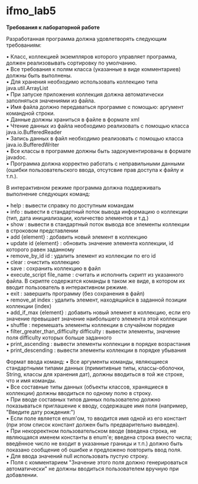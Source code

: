 # ifmo_lab5

<b>Требования к лабораторной работе</b>

Разработанная программа должна удовлетворять следующим требованиям:

•	Класс, коллекцией экземпляров которого управляет программа, должен реализовывать сортировку по умолчанию.<br>
•	Все требования к полям класса (указанные в виде комментариев) должны быть выполнены.<br>
•	Для хранения необходимо использовать коллекцию типа java.util.ArrayList<br>
•	При запуске приложения коллекция должна автоматически заполняться значениями из файла.<br>
•	Имя файла должно передаваться программе с помощью: аргумент командной строки.<br>
•	Данные должны храниться в файле в формате xml<br>
•	Чтение данных из файла необходимо реализовать с помощью класса java.io.BufferedReader<br>
•	Запись данных в файл необходимо реализовать с помощью класса java.io.BufferedWriter<br>
•	Все классы в программе должны быть задокументированы в формате javadoc.<br>
•	Программа должна корректно работать с неправильными данными (ошибки пользовательского ввода, отсутсвие прав доступа к файлу и т.п.).<br>

В интерактивном режиме программа должна поддерживать выполнение следующих команд:

•	help : вывести справку по доступным командам<br>
•	info : вывести в стандартный поток вывода информацию о коллекции (тип, дата инициализации, количество элементов и т.д.)<br>
•	show : вывести в стандартный поток вывода все элементы коллекции в строковом представлении<br>
•	add {element} : добавить новый элемент в коллекцию<br>
•	update id {element} : обновить значение элемента коллекции, id которого равен заданному<br>
•	remove_by_id id : удалить элемент из коллекции по его id<br>
•	clear : очистить коллекцию<br>
•	save : сохранить коллекцию в файл<br>
•	execute_script file_name : считать и исполнить скрипт из указанного файла. В скрипте содержатся команды в таком же виде, в котором их вводит пользователь в интерактивном режиме.<br>
•	exit : завершить программу (без сохранения в файл)<br>
•	remove_at index : удалить элемент, находящийся в заданной позиции коллекции (index)<br>
•	add_if_max {element} : добавить новый элемент в коллекцию, если его значение превышает значение наибольшего элемента этой коллекции<br>
•	shuffle : перемешать элементы коллекции в случайном порядке<br>
•	filter_greater_than_difficulty difficulty : вывести элементы, значение поля difficulty которых больше заданного<br>
•	print_ascending : вывести элементы коллекции в порядке возрастания<br>
•	print_descending : вывести элементы коллекции в порядке убывания<br>

Формат ввода команд:
•	Все аргументы команды, являющиеся стандартными типами данных (примитивные типы, классы-оболочки, String, классы для хранения дат), должны вводиться в той же строке, что и имя команды.<br>
•	Все составные типы данных (объекты классов, хранящиеся в коллекции) должны вводиться по одному полю в строку.<br>
•	При вводе составных типов данных пользователю должно показываться приглашение к вводу, содержащее имя поля (например, "Введите дату рождения:")<br>
•	Если поле является enum'ом, то вводится имя одной из его констант (при этом список констант должен быть предварительно выведен).<br>
•	При некорректном пользовательском вводе (введена строка, не являющаяся именем константы в enum'е; введена строка вместо числа; введённое число не входит в указанные границы и т.п.) должно быть показано сообщение об ошибке и предложено повторить ввод поля.<br>
•	Для ввода значений null использовать пустую строку.<br>
•	Поля с комментарием "Значение этого поля должно генерироваться автоматически" не должны вводиться пользователем вручную при добавлении.<br>
